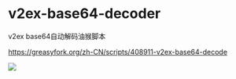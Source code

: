 # v2ex-base64-decoder

v2ex base64自动解码油猴脚本

https://greasyfork.org/zh-CN/scripts/408911-v2ex-base64-decode

![](https://raw.githubusercontent.com/bjzhou/v2ex-base64-decoder/master/screenshot.png)

